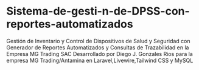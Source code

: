 # Sistema-de-gesti-n-de-DPSS-con-reportes-automatizados
Gestión de Inventario y Control de Dispositivos de Salud y Seguridad con Generador de Reportes Automatizados y Consultas de Trazabilidad en la Empresa MG Trading SAC
Desarrollado por Diego J. Gonzales Rios para la empresa MG Trading/Antamina en Laravel,Livewire,Tailwind CSS y MySQL
